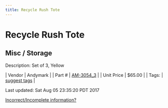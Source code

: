 ```yaml
---
title: Recycle Rush Tote
---
```


# Recycle Rush Tote
## Misc / Storage
Description: 	Set of 3, Yellow 

| Vendor | Andymark | 
| Part # | [AM-3054_3](http://www.andymark.com/FRC-2015-p/am-3054_3.htm) | 
| Unit Price | $65.00 | 
| Tags: | [suggest tags](https://docs.google.com/forms/d/e/1FAIpQLSeWyY8v3RgOty-MyWmh9U0iivNYN_molChYyS-0U-o-kOAv_g/viewform) | 

Last updated: Sat Aug 05 23:35:20 PDT 2017

 [Incorrect/Incomplete information?](https://docs.google.com/forms/d/e/1FAIpQLSeWyY8v3RgOty-MyWmh9U0iivNYN_molChYyS-0U-o-kOAv_g/viewform)